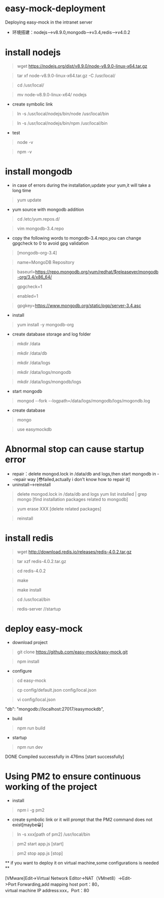 # easy-mock-deployment
Deploying easy-mock in the intranet server

- 环境搭建：nodejs-->v8.9.0,mongodb-->v3.4,redis-->v4.0.2 


# install nodejs
> wget https://nodejs.org/dist/v8.9.0/node-v8.9.0-linux-x64.tar.gz

> tar xf node-v8.9.0-linux-x64.tar.gz -C /usr/local/

> cd /usr/local/

> mv node-v8.9.0-linux-x64/ nodejs

- create symbolic link 
> ln -s /usr/local/nodejs/bin/node /usr/local/bin

> ln -s /usr/local/nodejs/bin/npm /usr/local/bin

- test 
> node -v

> npm -v


# install mongodb
- in case of errors during the installation,update your yum,it will take a long time 
> yum update

- yum source with mongodb addition 
> cd /etc/yum.repos.d/

> vim mongodb-3.4.repo
- copy the following words to mongodb-3.4.repo,you can change gpgcheck to 0 to avoid gpg validation 
>[mongodb-org-3.4] 

>name=MongoDB Repository 

>baseurl=https://repo.mongodb.org/yum/redhat/$releasever/mongodb-org/3.4/x86_64/ 

>gpgcheck=1 

>enabled=1 

>gpgkey=https://www.mongodb.org/static/pgp/server-3.4.asc

- install 
> yum install -y mongodb-org

- create database storage and log folder 
> mkdir /data

> mkdir /data/db

> mkdir /data/logs

> mkdir /data/logs/mongodb

> mkdir /data/logs/mongodb/logs

- start mongodb 
> mongod --fork --logpath=/data/logs/mongodb/logs/mogondb.log

- create database
> mongo

> use easymockdb

# Abnormal stop can cause startup error
- repair：delete mongod.lock in /data/db and logs,then start mongodb in --repair way [😳failed,actually i don't know how to repair it]
- uninstall-->reinstall 
> delete mongod.lock in /data/db and logs
> yum list installed | grep mongo [find installation packages related to mongodb]

> yum erase XXX [delete related packages]

> reinstall

# install redis
> wget http://download.redis.io/releases/redis-4.0.2.tar.gz

> tar xzf redis-4.0.2.tar.gz

> cd redis-4.0.2

> make

> make install

> cd /usr/local/bin

> redis-server   //startup

# deploy easy-mock

- download project 
> git clone https://github.com/easy-mock/easy-mock.git

> npm install

- configure 
> cd easy-mock

> cp config/default.json config/local.json

> vi config/local.json

"db": "mongodb://localhost:27017/easymockdb",

- build 
> npm run build

- startup 
> npm run dev

DONE Compiled successfully in 476ms [start successfully]


# Using PM2 to ensure continuous working of the project

- install 
> npm i -g pm2

- create symbolic link or it will prompt that the PM2 command does not exist[maybe😀] 
> ln   -s   xxx[path of pm2]   /usr/local/bin

> pm2 start app.js [start]

> pm2 stop app.js [stop]


** if you want to deploy it on virtual machine,some configurations is needed **

[VMware]Edit->Virtual Network Editor->NAT（VMnet8）->Edit->Port Forwarding,add mapping host port：80，virtual machine IP address:xxx，Port：80
